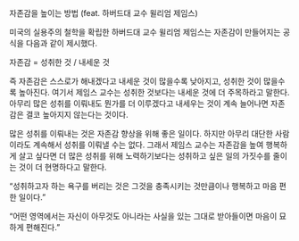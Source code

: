 자존감을 높이는 방법
(feat. 하버드대 교수 윌리엄 제임스)

미국의 실용주의 철학을 확립한 하버드대 교수 윌리엄 제임스는 자존감이 만들어지는 공식을 다음과 같이 제시했다.

자존감 = 성취한 것 / 내세운 것

즉 자존감은 스스로가 해내겠다고 내세운 것이 많을수록 낮아지고, 성취한 것이 많을수록 높아진다. 여기서 제임스 교수는 성취한 것보다는 내세운 것에 더 주목하라고 말한다. 아무리 많은 성취를 이뤄내도 뭔가를 더 이루겠다고 내세우는 것이 계속 늘어나면 자존감은 결코 높아지지 않는다는 것이다.

많은 성취를 이뤄내는 것은 자존감 향상을 위해 좋은 일이다. 하지만 아무리 대단한 사람이라도 계속해서 성취를 이뤄낼 수는 없다. 그래서 제임스 교수는 자존감을 높여 행복하게 살고 싶다면 더 많은 성취를 위해 노력하기보다는 성취하고 싶은 일의 가짓수를 줄이는 것이 더 현명하다고 말한다.

“성취하고자 하는 욕구를 버리는 것은 그것을 충족시키는 것만큼이나 행복하고 마음 편한 일이다.”

“어떤 영역에서는 자신이 아무것도 아니라는 사실을 있는 그대로 받아들이면 마음이 묘하게 편해진다.”